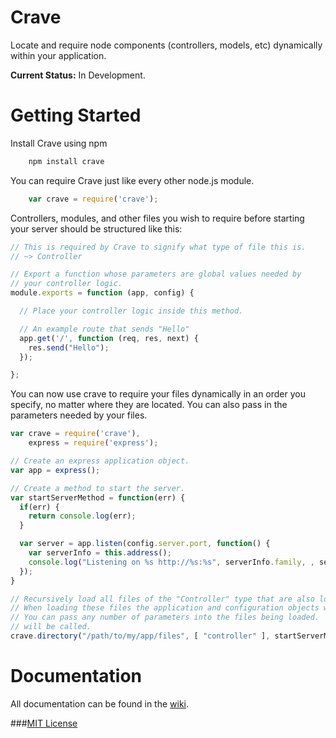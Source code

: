 # Crave

Locate and require node components (controllers, models, etc) dynamically within your application.

**Current Status:** In Development.

# Getting Started

Install Crave using npm

```javascript
    npm install crave
```

You can require Crave just like every other node.js module.

```javascript
    var crave = require('crave');
```

Controllers, modules, and other files you wish to require before starting your server should be structured like this:

```javascript
// This is required by Crave to signify what type of file this is.
// ~> Controller

// Export a function whose parameters are global values needed by
// your controller logic.
module.exports = function (app, config) {

  // Place your controller logic inside this method.

  // An example route that sends "Hello"
  app.get('/', function (req, res, next) {
    res.send("Hello");
  });

};
```

You can now use crave to require your files dynamically in an order you specify, no matter where they are located.  You can also pass in the parameters needed by your files.

```javascript
var crave = require('crave'),
    express = require('express');

// Create an express application object.
var app = express();

// Create a method to start the server.
var startServerMethod = function(err) {
  if(err) {
    return console.log(err);
  }

  var server = app.listen(config.server.port, function() {
    var serverInfo = this.address();
    console.log("Listening on %s http://%s:%s", serverInfo.family, , serverInfo.address, serverInfo.port);
  });
}

// Recursively load all files of the "Controller" type that are also located in the specified folder.
// When loading these files the application and configuration objects will be passed in as parameters.
// You can pass any number of parameters into the files being loaded.  Finally the start server method
// will be called.
crave.directory("/path/to/my/app/files", [ "controller" ], startServerMethod, app, config);
```

# Documentation

All documentation can be found in the [wiki](https://github.com/ssmereka/crave/wiki).


###[MIT License](http://www.tldrlegal.com/license/mit-license "MIT License")
